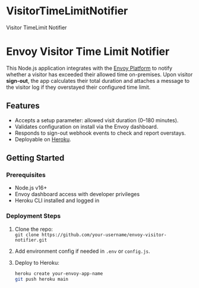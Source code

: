 # VisitorTimeLimitNotifier
Visitor TimeLimit Notifier

# Envoy Visitor Time Limit Notifier

This Node.js application integrates with the [Envoy Platform](https://envoy.com/developers) to notify whether a visitor has exceeded their allowed time on-premises. Upon visitor **sign-out**, the app calculates their total duration and attaches a message to the visitor log if they overstayed their configured time limit.

## Features

- Accepts a setup parameter: allowed visit duration (0–180 minutes).
- Validates configuration on install via the Envoy dashboard.
- Responds to sign-out webhook events to check and report overstays.
- Deployable on [Heroku](https://www.heroku.com/).

## Getting Started

### Prerequisites

- Node.js v16+
- Envoy dashboard access with developer privileges
- Heroku CLI installed and logged in

### Deployment Steps

1. Clone the repo:  
   `git clone https://github.com/your-username/envoy-visitor-notifier.git`

2. Add environment config if needed in `.env` or `config.js`.

3. Deploy to Heroku:  
   ```bash
   heroku create your-envoy-app-name  
   git push heroku main
